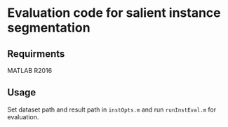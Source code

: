 # Evaluation code for salient instance segmentation
## Requirments
MATLAB R2016
## Usage
Set dataset path and result path in ``instOpts.m`` and run ``runInstEval.m`` for evaluation.